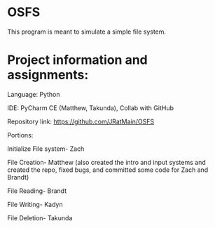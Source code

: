 # OSFS

This program is meant to simulate a simple file system.

# Project information and assignments:

Language: Python 

IDE:  PyCharm CE (Matthew, Takunda), Collab with GitHub 

Repository link: https://github.com/JRatMain/OSFS 

Portions: 

Initialize File system- Zach 

File Creation- Matthew (also created the intro and input systems and created the repo, fixed bugs, and committed some code for Zach and Brandt) 

File Reading- Brandt 

File Writing- Kadyn 

File Deletion- Takunda 
